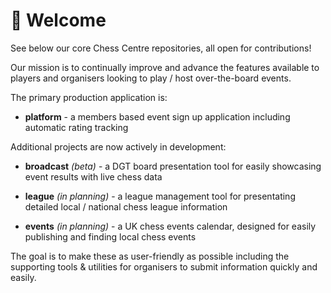 # 👋 Welcome 

See below our core Chess Centre repositories, all open for contributions!

Our mission is to continually improve and advance the features available to players and organisers looking to play / host over-the-board events.

The primary production application is: 

*  **platform** - a members based event sign up application including automatic rating tracking

Additional projects are now actively in development:

* **broadcast** _(beta)_ - a DGT board presentation tool for easily showcasing event results with live chess data

* **league** _(in planning)_ - a league management tool for presentating detailed local / national chess league information

* **events** _(in planning)_ - a UK chess events calendar, designed for easily publishing and finding local chess events

The goal is to make these as user-friendly as possible including the supporting tools & utilities for organisers to submit information quickly and easily.

